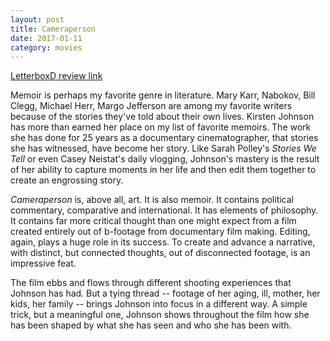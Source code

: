 ```yaml
---
layout: post
title: Cameraperson 
date: 2017-01-11
category: movies
---
```

 
[LetterboxD review link](http://letterboxd.com/samarthbhaskar/film/cameraperson/)

Memoir is perhaps my favorite genre in literature. Mary Karr, Nabokov, Bill Clegg, Michael Herr, Margo Jefferson are among my favorite writers because of the stories they've told about their own lives. Kirsten Johnson has more than earned her place on my list of favorite memoirs. The work she has done for 25 years as a documentary cinematographer, that stories she has witnessed, have become her story. Like Sarah Polley's <em>Stories We Tell</em> or even Casey Neistat's daily vlogging, Johnson's mastery is the result of her ability to capture moments in her life and then edit them together to create an engrossing story. 

<em>Cameraperson</em> is, above all, art. It is also memoir. It contains political commentary, comparative and international. It has elements of philosophy. It contains far more critical thought than one might expect from a film created entirely out of b-footage from documentary film making. Editing, again, plays a huge role in its success. To create and advance a narrative, with distinct, but connected thoughts, out of disconnected footage, is an impressive feat. 

The film ebbs and flows through different shooting experiences that Johnson has had. But a tying thread -- footage of her aging, ill, mother, her kids, her family -- brings Johnson into focus in a different way. A simple trick, but a meaningful one, Johnson shows throughout the film how she has been shaped by what she has seen and who she has been with.